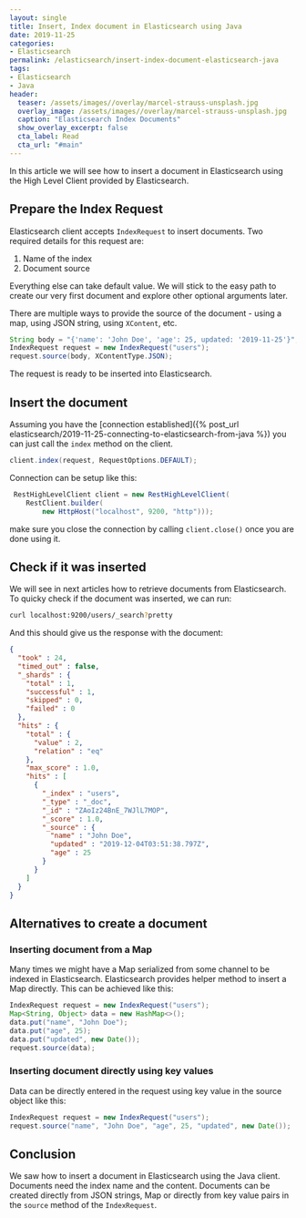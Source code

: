 ```yaml
---
layout: single
title: Insert, Index document in Elasticsearch using Java
date: 2019-11-25
categories:
- Elasticsearch
permalink: /elasticsearch/insert-index-document-elasticsearch-java
tags:
- Elasticsearch
- Java
header:
  teaser: /assets/images//overlay/marcel-strauss-unsplash.jpg
  overlay_image: /assets/images//overlay/marcel-strauss-unsplash.jpg
  caption: "Elasticsearch Index Documents"
  show_overlay_excerpt: false
  cta_label: Read
  cta_url: "#main"
---
```


In this article we will see how to insert a document in Elasticsearch using the High Level Client provided by Elasticsearch.

## Prepare the Index Request
Elasticsearch client accepts `IndexRequest` to insert documents. Two required details for this request are:
1. Name of the index
2. Document source

Everything else can take default value. We will stick to the easy path to create our very first document and explore other optional arguments later.

There are multiple ways to provide the source of the document - using a map, using JSON string, using `XContent`, etc.


```java
String body = "{'name': 'John Doe', 'age': 25, updated: '2019-11-25'}";
IndexRequest request = new IndexRequest("users");
request.source(body, XContentType.JSON);
```
The request is ready to be inserted into Elasticsearch.

## Insert the document
Assuming you have the [connection established]({% post_url elasticsearch/2019-11-25-connecting-to-elasticsearch-from-java %}) you can just call the `index` method on the client.

```java
client.index(request, RequestOptions.DEFAULT);
```

Connection can be setup like this:
```java
 RestHighLevelClient client = new RestHighLevelClient(
    RestClient.builder(
        new HttpHost("localhost", 9200, "http")));
```
make sure you close the connection by calling `client.close()` once you are done using it.


## Check if it was inserted
We will see in next articles how to retrieve documents from Elasticsearch. To quicky check if the document was inserted, we can run:
```bash
curl localhost:9200/users/_search?pretty
```
And this should give us the response with the document:
```json
{
  "took" : 24,
  "timed_out" : false,
  "_shards" : {
    "total" : 1,
    "successful" : 1,
    "skipped" : 0,
    "failed" : 0
  },
  "hits" : {
    "total" : {
      "value" : 2,
      "relation" : "eq"
    },
    "max_score" : 1.0,
    "hits" : [
      {
        "_index" : "users",
        "_type" : "_doc",
        "_id" : "ZAoIz24BnE_7WJlL7MOP",
        "_score" : 1.0,
        "_source" : {
          "name" : "John Doe",
          "updated" : "2019-12-04T03:51:38.797Z",
          "age" : 25
        }
      }
    ]
  }
}

```

## Alternatives to create a document
### Inserting document from a Map
Many times we might have a Map serialized from some channel to be indexed in Elasticsearch. Elasticsearch provides helper method to insert a Map directly. This can be achieved like this:
```java
IndexRequest request = new IndexRequest("users");
Map<String, Object> data = new HashMap<>();
data.put("name", "John Doe");
data.put("age", 25);
data.put("updated", new Date());
request.source(data);
```

### Inserting document directly using key values
Data can be directly entered in the request using key value in the source object like this:
```java
IndexRequest request = new IndexRequest("users");
request.source("name", "John Doe", "age", 25, "updated", new Date());
```

## Conclusion
We saw how to insert a document in Elasticsearch using the Java client. Documents need the index name and the content. Documents can be created directly from JSON strings, Map or directly from key value pairs in the `source` method of the `IndexRequest`.